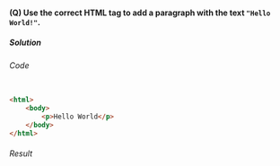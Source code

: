 #### (Q) Use the correct HTML tag to add a paragraph with the text `"Hello World!"`.

<h5>Solution</h5>

###### Code 

```HTML

<html>
    <body>
        <p>Hello World</p>
    </body>
</html>

```

###### Result 

